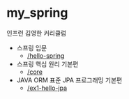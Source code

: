 # my_spring

인프런 김영한 커리큘럼
* 스프링 입문
  * [/hello-spring](https://github.com/Hany-Kim/my_spring/tree/main/hello-spring)
* 스프링 핵심 원리 기본편
  * [/core](https://github.com/Hany-Kim/my_spring/tree/main/core)
* JAVA ORM 표준 JPA 프로그래밍 기본편
  * [/ex1-hello-jpa](https://github.com/Hany-Kim/my_spring/tree/main/ex1-hello-jpa)
